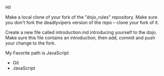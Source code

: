 Hi!

Make a local clone of your fork of the "dojo_rules" repository. Make sure you don't fork the deadlyvipers version of the repo – clone your fork of it.

Create a new file called introduction.md introducing yourself to the dojo. Make sure this file contains an introduction, then add, commit and push your change to the fork.

My Favorite path is  JavaScript

* Git
* JavaScript